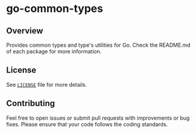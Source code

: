 # go-common-types

## Overview

Provides common types and type's utilities for Go. Check the README.md of each package for more information.

## License

See [`LICENSE`](LICENSE) file for more details.

## Contributing

Feel free to open issues or submit pull requests with improvements or bug fixes. Please ensure that your code follows the coding standards.